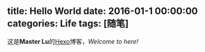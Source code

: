 title: Hello World
date: 2016-01-1 00:00:00
categories: Life
tags: [随笔]
---
这是**Master Lu**的[Hexo](http://hexo.io/)博客，*Welcome to here!*
